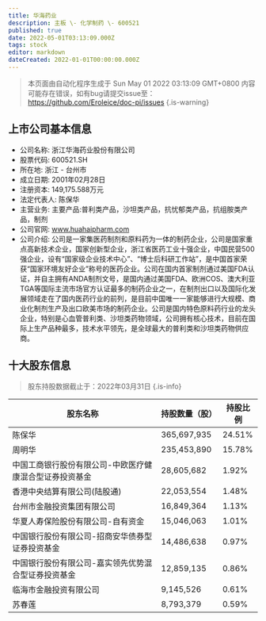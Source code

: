 ```yaml
---
title: 华海药业
description: 主板 \- 化学制药 \- 600521
published: true
date: 2022-05-01T03:13:09.000Z
tags: stock
editor: markdown
dateCreated: 2022-01-01T00:00:00.000Z
---
```


> 本页面由自动化程序生成于 Sun May 01 2022 03:13:09 GMT+0800
> 内容可能存在错误，如有bug请提交issue至：https://github.com/Eroleice/doc-pi/issues
{.is-warning}

## 上市公司基本信息
- 公司名称: 浙江华海药业股份有限公司
- 股票代码: 600521.SH
- 所在地: 浙江 - 台州市
- 成立日期: 2001年02月28日
- 注册资本: 149,175.588万元
- 法定代表人: 陈保华
- 主营业务: 主要产品:普利类产品，沙坦类产品，抗忧郁类产品，抗组胺类产品，制剂
- 公司官网: www.huahaipharm.com
- 公司介绍: 公司是一家集医药制剂和原料药为一体的制药企业，公司是国家重点高新技术企业，国家创新型企业，浙江省医药工业十强企业，中国民营500强企业，设有“国家级企业技术中心”、“博士后科研工作站”，是中国首家荣获“国家环境友好企业”称号的医药企业。公司在国内首家制剂通过美国FDA认证，并自主拥有ANDA制剂文号，是国内通过美国FDA、欧洲COS、澳大利亚TGA等国际主流市场官方认证最多的制药企业之一，在制剂出口以及国际化发展领域走在了国内医药行业的前列，是目前中国唯一一家能够进行大规模、商业化制剂生产及出口欧美市场的制药企业。公司是国内特色原料药行业的龙头企业，特别是心血管普利类、沙坦类药物领域，公司拥有核心技术，目前在国际上生产品种最多，技术水平领先，是全球最大的普利类和沙坦类药物供应商。


## 十大股东信息
> 股东持股数据截止于：2022年03月31日
{.is-info}

| 股东名称 | 持股数量（股） | 持股比例 |
| --- | --- | --- |
| 陈保华 | 365,697,935 | 24.51% |
| 周明华 | 235,453,890 | 15.78% |
| 中国工商银行股份有限公司-中欧医疗健康混合型证券投资基金 | 28,605,682 | 1.92% |
| 香港中央结算有限公司(陆股通) | 22,053,554 | 1.48% |
| 台州市金融投资集团有限公司 | 16,849,364 | 1.13% |
| 华夏人寿保险股份有限公司-自有资金 | 15,046,063 | 1.01% |
| 中国银行股份有限公司-招商安华债券型证券投资基金 | 14,486,638 | 0.97% |
| 中国银行股份有限公司-嘉实领先优势混合型证券投资基金 | 12,859,135 | 0.86% |
| 临海市金融投资有限公司 | 9,145,526 | 0.61% |
| 苏春莲 | 8,793,379 | 0.59% |




